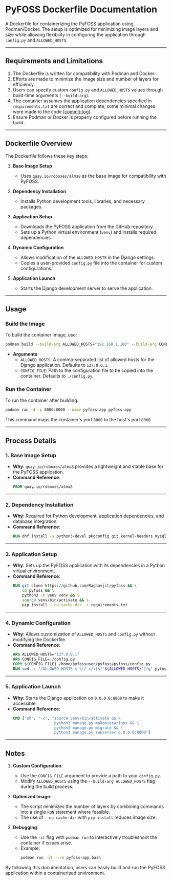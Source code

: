 # PyFOSS Dockerfile Documentation  

A Dockerfile for containerizing the PyFOSS application using Podman/Docker. The setup is optimized for minimizing image layers and size while allowing flexibility in configuring the application through `config.py` and `ALLOWED_HOSTS`.

---

## Requirements and Limitations  

1. The Dockerfile is written for compatibility with Podman and Docker.  
2. Efforts are made to minimize the image size and number of layers for efficiency.  
3. Users can specify custom `config.py` and `ALLOWED_HOSTS` values through build-time arguments (`--build-arg`).  
4. The container assumes the application dependencies specified in `requirements.txt` are correct and complete, some minimal changes were made to the code [[commit-log](https://github.com/FOSSEE/pyfoss/compare/master...RaghavJit:pyfoss:master)].  
5. Ensure Podman or Docker is properly configured before running the build.  

---

## Dockerfile Overview  

The Dockerfile follows these key steps:  

1. **Base Image Setup**  
   - Uses `quay.io/roboxes/alma8` as the base image for compatibility with PyFOSS.  

2. **Dependency Installation**  
   - Installs Python development tools, libraries, and necessary packages.  

3. **Application Setup**  
   - Downloads the PyFOSS application from the GitHub repository.  
   - Sets up a Python virtual environment (`venv`) and installs required dependencies.  

4. **Dynamic Configuration**  
   - Allows modification of the `ALLOWED_HOSTS` in the Django settings.  
   - Copies a user-provided `config.py` file into the container for custom configurations.  

5. **Application Launch**  
   - Starts the Django development server to serve the application.  

---

## Usage  

### Build the Image  

To build the container image, use:  

```bash
podman build --build-arg ALLOWED_HOSTS="192.168.1.100" --build-arg CONFIG_FILE=./my-config.py -t pyfoss-app .
```  

- **Arguments**:  
  - `ALLOWED_HOSTS`: A comma-separated list of allowed hosts for the Django application. Defaults to `127.0.0.1`.  
  - `CONFIG_FILE`: Path to the configuration file to be copied into the container. Defaults to `./config.py`.  

### Run the Container  

To run the container after building:  

```bash
podman run -d -p 8000:8000 --name pyfoss-app pyfoss-app
```  

This command maps the container's port `8000` to the host's port `8000`.  

---

## Process Details  

### 1. Base Image Setup  

- **Why**: `quay.io/roboxes/alma8` provides a lightweight and stable base for the PyFOSS application.  
- **Command Reference**:  
  ```Dockerfile
  FROM quay.io/roboxes/alma8
  ```

---

### 2. Dependency Installation  

- **Why**: Required for Python development, application dependencies, and database integration.  
- **Command Reference**:  
  ```Dockerfile
  RUN dnf install -y python3-devel pkgconfig git kernel-headers mysql-devel
  ```

---

### 3. Application Setup  

- **Why**: Sets up the PyFOSS application with its dependencies in a Python virtual environment.  
- **Command Reference**:  
  ```Dockerfile
  RUN git clone https://github.com/Raghavjit/pyfoss && \
      cd pyfoss && \
      python3 -m venv venv && \
      source venv/bin/activate && \
      pip install --no-cache-dir -r requirements.txt
  ```

---

### 4. Dynamic Configuration  

- **Why**: Allows customization of `ALLOWED_HOSTS` and `config.py` without modifying the Dockerfile.  
- **Command Reference**:  
  ```Dockerfile
  ARG ALLOWED_HOSTS="127.0.0.1"
  ARG CONFIG_FILE=./config.py
  COPY ${CONFIG_FILE} /home/pyfossuser/pyfoss/pyfoss/config.py
  RUN sed -i "/ALLOWED_HOSTS = \[/ s/\]$/'${ALLOWED_HOSTS}']/g" pyfoss/settings.py
  ```

---

### 5. Application Launch  

- **Why**: Starts the Django application on `0.0.0.0:8000` to make it accessible.  
- **Command Reference**:  
  ```Dockerfile
  CMD ["sh", "-c", "source venv/bin/activate && \
                    python3 manage.py makemigrations && \
                    python3 manage.py migrate && \
                    python3 manage.py runserver 0.0.0.0:8000"]
  ```

---

## Notes  

1. **Custom Configuration**:  
   - Use the `CONFIG_FILE` argument to provide a path to your `config.py`.  
   - Modify `ALLOWED_HOSTS` using the `--build-arg ALLOWED_HOSTS` flag during the build process.  

2. **Optimized Image**:  
   - The script minimizes the number of layers by combining commands into a single `RUN` statement where feasible.  
   - The use of `--no-cache-dir` with `pip install` reduces image size.  

3. **Debugging**:  
   - Use the `-it` flag with `podman run` to interactively troubleshoot the container if issues arise.  
   - Example:  
     ```bash
     podman run -it --rm pyfoss-app bash
     ```  

By following this documentation, users can easily build and run the PyFOSS application within a containerized environment.
